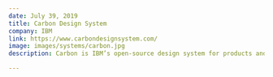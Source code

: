 ```yaml
---
date: July 39, 2019
title: Carbon Design System
company: IBM
link: https://www.carbondesignsystem.com/
image: images/systems/carbon.jpg
description: Carbon is IBM’s open-source design system for products and experiences. With the IBM Design Language as its foundation, the system consists of working code, design tools and resources, human interface guidelines, and a vibrant community of contributors.

---
```

